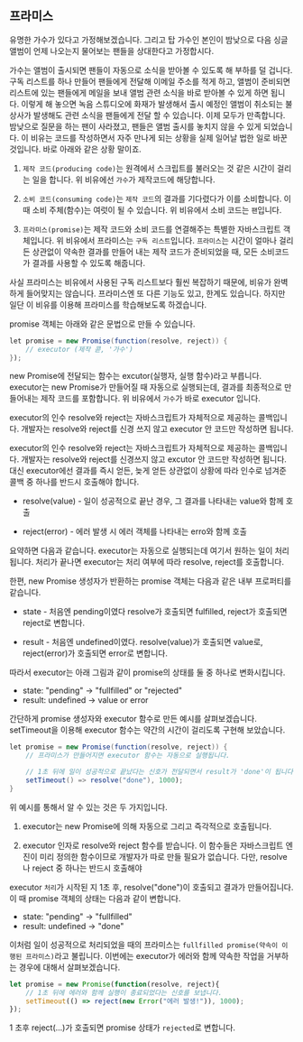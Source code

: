 ## 프라미스

유명한 가수가 있다고 가정해보겠습니다. 그리고 탑 가수인 본인이 밤낮으로 다음 싱글 앨범이 언제 나오는지 물어보는 팬들을 상대한다고 가정합시다.

가수는 앨범이 출시되면 팬들이 자동으로 소식을 받아볼 수 있도록 해 부하를 덜 겁니다. 구독 리스트를 하나 만들어 팬들에게 전달해 이메일 주소를 적게 하고, 앨범이 준비되면 리스트에 있는 팬들에게 메일을 보내 앨범 관련 소식을 바로 받아볼 수 있게 하면 됩니다. 이렇게 해 놓으면 녹음 스튜디오에 화재가 발생해서 출시 예정인 앨범이 취소되는 불상사가 발생해도 관련 소식을 팬들에게 전달 할 수 있습니다. 이제 모두가 만족합니다. 밤낮으로 질문을 하는 팬이 사라졌고, 팬들은 앨범 출시를 놓치지 않을 수 있게 되었습니다. 이 비유는 코드를 작성하면서 자주 만나게 되는 상황을 실제 일어날 법한 일로 바꾼 것입니다. 바로 아래와 같은 상황 말이죠.

1. `제작 코드(producing code)`는 원격에서 스크립트를 불러오는 것 같은 시간이 걸리는 일을 합니다. 위 비유에선 `가수`가 제작코드에 해당합니다.

2. `소비 코드(consuming code)`는 `제작 코드`의 결과를 기다렸다가 이를 소비합니다. 이때 소비 주체(함수)는 여럿이 될 수 있습니다. 위 비유에서 소비 코드는 `팬`입니다.

3. `프라미스(promise)`는 제작 코드와 소비 코드를 연결해주는 특별한 자바스크립트 객체입니다. 위 비유에서 프라미스는 `구독 리스트`입니다. `프라미스`는 시간이 얼마나 걸리든 상관없이 약속한 결과를 만들어 내는 제작 코드가 준비되었을 때, 모든 소비코드가 결과를 사용할 수 있도록 해줍니다.

사실 프라미스는 비유에서 사용된 구독 리스트보다 훨씬 복잡하기 때문에, 비유가 완벽하게 들어맞지는 않습니다. 프라미스엔 또 다른 기능도 있고, 한계도 있습니다. 하지만 일단 이 비유를 이용해 프라미스를 학습해보도록 하겠습니다.

promise 객체는 아래와 같은 문법으로 만들 수 있습니다.
```java
let promise = new Promise(function(resolve, reject)) {
    // executor (제작 콛, '가수')
});
```

new Promise에 전달되는 함수는 excutor(실행자, 실행 함수)라고 부릅니다. executor는 new Promise가 만들어질 때 자동으로 실행되는데, 결과를 최종적으로 만들어내는 제작 코드를 포함합니다. 위 비유에서 `가수`가 바로 executor 입니다.

executor의 인수 resolve와 reject는 자바스크립트가 자체적으로 제공하는 콜백입니다. 개발자는 resolve와 reject를 신경 쓰지 않고 executor 안 코드만 작성하면 됩니다.

executor의 인수 resolve와 reject는 자바스크립트가 자체적으로 제공하는 콜백입니다. 개발자는 resolve와 reject를 신경쓰지 않고 excutor 안 코드만 작성하면 됩니다. 대신 executor에선 결과를 즉시 얻든, 늦게 얻든 상관없이 상황에 따라 인수로 넘겨준 콜백 중 하나를 반드시 호출해야 합니다.

- resolve(value) - 일이 성공적으로 끝난 경우, 그 결과를 나타내는 value와 함께 호출

- reject(error) - 에러 발생 시 에러 객체를 나타내는 erro와 함께 호출

요약하면 다음과 같습니다. executor는 자동으로 실행되는데 여기서 원하는 일이 처리됩니다. 처리가 끝나면 executor는 처리 여부에 따라 resolve, reject를 호출합니다.

한편, new Promise 생성자가 반환하는 promise 객체는 다음과 같은 내부 프로퍼티를 같습니다.

- state - 처음엔 pending이였다 resolve가 호출되면 fulfilled, reject가 호출되면 reject로 변합니다.

- result - 처음엔 undefined이였다. resolve(value)가 호출되면 value로, reject(error)가 호출되면 error로 변합니다.

따라서 executor는 아래 그림과 같이 promise의 상태를 둘 중 하나로 변화시킵니다.

- state: "pending" -> "fullfilled" or "rejected"
- result: undefined -> value or error

간단하게 promise 생성자와 executor 함수로 만든 예시를 살펴보겠습니다. setTimeout을 이용해 executor 함수는 약간의 시간이 걸리도록 구현해 보았습니다.

```java
let promise = new Promise(function(resolve, reject)) {
    // 프라미스가 만들어지면 executor 함수는 자동으로 실행됩니다.

    // 1초 뒤에 일이 성공적으로 끝났다는 신호가 전달되면서 result가 'done'이 됩니다.
    setTimeout() => resolve("done"), 1000);
}
```

위 예시를 통해서 알 수 있는 것은 두 가지입니다.

1. executor는 new Promise에 의해 자동으로 그리고 즉각적으로 호출됩니다.

2. executor 인자로 resolve와 reject 함수를 받습니다. 이 함수들은 자바스크립트 엔진이 미리 정의한 함수이므로 개발자가 따로 만들 필요가 없습니다. 다만, resolve나 reject 중 하나는 반드시 호출해야

executor `처리`가 시작된 지 1초 후, resolve("done")이 호출되고 결과가 만들어집니다. 이 때 promise 객체의 상태는 다음과 같이 변합니다.

- state: "pending" -> "fullfilled"
- result: undefined -> "done"

이처럼 일이 성공적으로 처리되었을 때의 프라미스는 `fullfilled promise(약속이 이행된 프라미스)`라고 불립니다. 이번에는 executor가 에러와 함께 약속한 작업을 거부하는 경우에 대해서 살펴보겠습니다.

```javascript
let promise = new Promise(function(resolve, reject){
    // 1초 뒤에 에러와 함께 실행이 종료되었다는 신호를 보냅니다.
    setTimeout(() => reject(new Error("에러 발생!")), 1000);
});
```

1 초후 reject(...)가 호출되면 promise 상태가 `rejected`로 변합니다.

